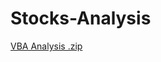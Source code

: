 # Stocks-Analysis
[VBA Analysis .zip](https://github.com/HuntDask/Stocks-Analysis/files/8962076/VBA.Analysis.zip)
